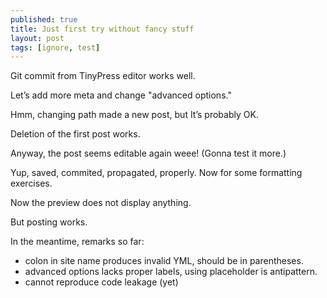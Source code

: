 ```yaml
---
published: true
title: Just first try without fancy stuff
layout: post
tags: [ignore, test]
---
```

Git commit from TinyPress editor works well.

Letʼs add more meta and change "advanced options."

Hmm, changing path made a new post, but Itʼs probably OK.

Deletion of the first post works.

Anyway, the post seems editable again weee! (Gonna test it more.)

Yup, saved, commited, propagated, properly. Now for some formatting exercises.

Now the preview does not display anything.

But posting works.


In the meantime, remarks so far:
  - colon in site name produces invalid YML, should be in parentheses.
  -  advanced options lacks proper labels, using placeholder is antipattern.
  - cannot reproduce code leakage (yet)